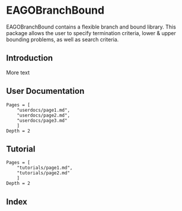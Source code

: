# EAGOBranchBound

EAGOBranchBound contains a flexible branch and bound library. This package
allows the user to specify termination criteria, lower & upper bounding problems,
as well as search criteria.

## Introduction

More text

## User Documentation
```@contents
Pages = [
    "userdocs/page1.md",
    "userdocs/page2.md",
    "userdocs/page3.md"
    ]
Depth = 2
```

## Tutorial
```@contents
Pages = [
    "tutorials/page1.md",
    "tutorials/page2.md"
    ]
Depth = 2
```

## Index

```@index
```
